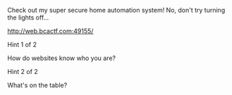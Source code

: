 Check out my super secure home automation system! No, don't try turning the lights off...

http://web.bcactf.com:49155/

Hint 1 of 2

How do websites know who you are?

Hint 2 of 2

What's on the table?
